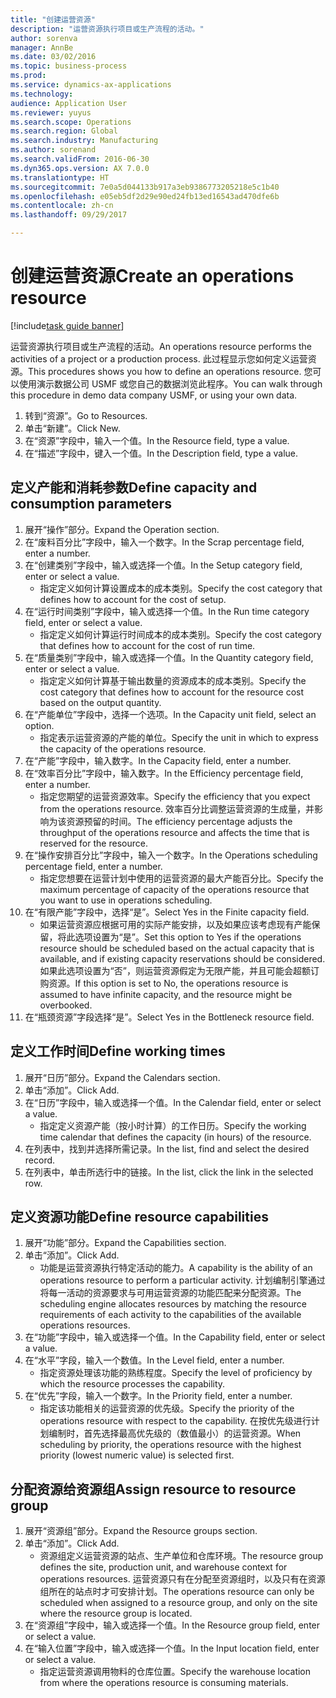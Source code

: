 ```yaml
--- 
title: "创建运营资源"
description: "运营资源执行项目或生产流程的活动。"
author: sorenva
manager: AnnBe
ms.date: 03/02/2016
ms.topic: business-process
ms.prod: 
ms.service: dynamics-ax-applications
ms.technology: 
audience: Application User
ms.reviewer: yuyus
ms.search.scope: Operations
ms.search.region: Global
ms.search.industry: Manufacturing
ms.author: sorenand
ms.search.validFrom: 2016-06-30
ms.dyn365.ops.version: AX 7.0.0
ms.translationtype: HT
ms.sourcegitcommit: 7e0a5d044133b917a3eb9386773205218e5c1b40
ms.openlocfilehash: e05eb5df2d29e90ed24fb13ed16543ad470dfe6b
ms.contentlocale: zh-cn
ms.lasthandoff: 09/29/2017

---
```

# <a name="create-an-operations-resource"></a><span data-ttu-id="4f8f9-103">创建运营资源</span><span class="sxs-lookup"><span data-stu-id="4f8f9-103">Create an operations resource</span></span>

[!include[task guide banner](../../includes/task-guide-banner.md)]

<span data-ttu-id="4f8f9-104">运营资源执行项目或生产流程的活动。</span><span class="sxs-lookup"><span data-stu-id="4f8f9-104">An operations resource performs the activities of a project or a production process.</span></span> <span data-ttu-id="4f8f9-105">此过程显示您如何定义运营资源。</span><span class="sxs-lookup"><span data-stu-id="4f8f9-105">This procedures shows you how to define an operations resource.</span></span> <span data-ttu-id="4f8f9-106">您可以使用演示数据公司 USMF 或您自己的数据浏览此程序。</span><span class="sxs-lookup"><span data-stu-id="4f8f9-106">You can walk through this procedure in demo data company USMF, or using your own data.</span></span>

1. <span data-ttu-id="4f8f9-107">转到“资源”。</span><span class="sxs-lookup"><span data-stu-id="4f8f9-107">Go to Resources.</span></span>
2. <span data-ttu-id="4f8f9-108">单击“新建”。</span><span class="sxs-lookup"><span data-stu-id="4f8f9-108">Click New.</span></span>
3. <span data-ttu-id="4f8f9-109">在“资源”字段中，输入一个值。</span><span class="sxs-lookup"><span data-stu-id="4f8f9-109">In the Resource field, type a value.</span></span>
4. <span data-ttu-id="4f8f9-110">在“描述”字段中，键入一个值。</span><span class="sxs-lookup"><span data-stu-id="4f8f9-110">In the Description field, type a value.</span></span>

## <a name="define-capacity-and-consumption-parameters"></a><span data-ttu-id="4f8f9-111">定义产能和消耗参数</span><span class="sxs-lookup"><span data-stu-id="4f8f9-111">Define capacity and consumption parameters</span></span>
1. <span data-ttu-id="4f8f9-112">展开“操作”部分。</span><span class="sxs-lookup"><span data-stu-id="4f8f9-112">Expand the Operation section.</span></span>
2. <span data-ttu-id="4f8f9-113">在“废料百分比”字段中，输入一个数字。</span><span class="sxs-lookup"><span data-stu-id="4f8f9-113">In the Scrap percentage field, enter a number.</span></span>
3. <span data-ttu-id="4f8f9-114">在“创建类别”字段中，输入或选择一个值。</span><span class="sxs-lookup"><span data-stu-id="4f8f9-114">In the Setup category field, enter or select a value.</span></span>
    * <span data-ttu-id="4f8f9-115">指定定义如何计算设置成本的成本类别。</span><span class="sxs-lookup"><span data-stu-id="4f8f9-115">Specify the cost category that defines how to account for the cost of setup.</span></span>  
4. <span data-ttu-id="4f8f9-116">在“运行时间类别”字段中，输入或选择一个值。</span><span class="sxs-lookup"><span data-stu-id="4f8f9-116">In the Run time category field, enter or select a value.</span></span>
    * <span data-ttu-id="4f8f9-117">指定定义如何计算运行时间成本的成本类别。</span><span class="sxs-lookup"><span data-stu-id="4f8f9-117">Specify the cost category that defines how to account for the cost of run time.</span></span>  
5. <span data-ttu-id="4f8f9-118">在“质量类别”字段中，输入或选择一个值。</span><span class="sxs-lookup"><span data-stu-id="4f8f9-118">In the Quantity category field, enter or select a value.</span></span>
    * <span data-ttu-id="4f8f9-119">指定定义如何计算基于输出数量的资源成本的成本类别。</span><span class="sxs-lookup"><span data-stu-id="4f8f9-119">Specify the cost category that defines how to account for the resource cost based on the output quantity.</span></span>  
6. <span data-ttu-id="4f8f9-120">在“产能单位”字段中，选择一个选项。</span><span class="sxs-lookup"><span data-stu-id="4f8f9-120">In the Capacity unit field, select an option.</span></span>
    * <span data-ttu-id="4f8f9-121">指定表示运营资源的产能的单位。</span><span class="sxs-lookup"><span data-stu-id="4f8f9-121">Specify the unit in which to express the capacity of the operations resource.</span></span>  
7. <span data-ttu-id="4f8f9-122">在“产能”字段中，输入数字。</span><span class="sxs-lookup"><span data-stu-id="4f8f9-122">In the Capacity field, enter a number.</span></span>
8. <span data-ttu-id="4f8f9-123">在“效率百分比”字段中，输入数字。</span><span class="sxs-lookup"><span data-stu-id="4f8f9-123">In the Efficiency percentage field, enter a number.</span></span>
    * <span data-ttu-id="4f8f9-124">指定您期望的运营资源效率。</span><span class="sxs-lookup"><span data-stu-id="4f8f9-124">Specify the efficiency that you expect from the operations resource.</span></span> <span data-ttu-id="4f8f9-125">效率百分比调整运营资源的生成量，并影响为该资源预留的时间。</span><span class="sxs-lookup"><span data-stu-id="4f8f9-125">The efficiency percentage adjusts the throughput of the operations resource and affects the time that is reserved for the resource.</span></span>  
9. <span data-ttu-id="4f8f9-126">在“操作安排百分比”字段中，输入一个数字。</span><span class="sxs-lookup"><span data-stu-id="4f8f9-126">In the Operations scheduling percentage field, enter a number.</span></span>
    * <span data-ttu-id="4f8f9-127">指定您想要在运营计划中使用的运营资源的最大产能百分比。</span><span class="sxs-lookup"><span data-stu-id="4f8f9-127">Specify the maximum percentage of capacity of the operations resource that you want to use in operations scheduling.</span></span>  
10. <span data-ttu-id="4f8f9-128">在“有限产能”字段中，选择“是”。</span><span class="sxs-lookup"><span data-stu-id="4f8f9-128">Select Yes in the Finite capacity field.</span></span>
    * <span data-ttu-id="4f8f9-129">如果运营资源应根据可用的实际产能安排，以及如果应该考虑现有产能保留，将此选项设置为“是”。</span><span class="sxs-lookup"><span data-stu-id="4f8f9-129">Set this option to Yes if the operations resource should be scheduled based on the actual capacity that is available, and if existing capacity reservations should be considered.</span></span> <span data-ttu-id="4f8f9-130">如果此选项设置为“否”，则运营资源假定为无限产能，并且可能会超额订购资源。</span><span class="sxs-lookup"><span data-stu-id="4f8f9-130">If this option is set to No, the operations resource is assumed to have infinite capacity, and the resource might be overbooked.</span></span>  
11. <span data-ttu-id="4f8f9-131">在“瓶颈资源”字段选择“是”。</span><span class="sxs-lookup"><span data-stu-id="4f8f9-131">Select Yes in the Bottleneck resource field.</span></span>

## <a name="define-working-times"></a><span data-ttu-id="4f8f9-132">定义工作时间</span><span class="sxs-lookup"><span data-stu-id="4f8f9-132">Define working times</span></span>
1. <span data-ttu-id="4f8f9-133">展开“日历”部分。</span><span class="sxs-lookup"><span data-stu-id="4f8f9-133">Expand the Calendars section.</span></span>
2. <span data-ttu-id="4f8f9-134">单击“添加”。</span><span class="sxs-lookup"><span data-stu-id="4f8f9-134">Click Add.</span></span>
3. <span data-ttu-id="4f8f9-135">在“日历”字段中，输入或选择一个值。</span><span class="sxs-lookup"><span data-stu-id="4f8f9-135">In the Calendar field, enter or select a value.</span></span>
    * <span data-ttu-id="4f8f9-136">指定定义资源产能（按小时计算）的工作日历。</span><span class="sxs-lookup"><span data-stu-id="4f8f9-136">Specify the working time calendar that defines the capacity (in hours) of the resource.</span></span>  
4. <span data-ttu-id="4f8f9-137">在列表中，找到并选择所需记录。</span><span class="sxs-lookup"><span data-stu-id="4f8f9-137">In the list, find and select the desired record.</span></span>
5. <span data-ttu-id="4f8f9-138">在列表中，单击所选行中的链接。</span><span class="sxs-lookup"><span data-stu-id="4f8f9-138">In the list, click the link in the selected row.</span></span>

## <a name="define-resource-capabilities"></a><span data-ttu-id="4f8f9-139">定义资源功能</span><span class="sxs-lookup"><span data-stu-id="4f8f9-139">Define resource capabilities</span></span>
1. <span data-ttu-id="4f8f9-140">展开“功能”部分。</span><span class="sxs-lookup"><span data-stu-id="4f8f9-140">Expand the Capabilities section.</span></span>
2. <span data-ttu-id="4f8f9-141">单击“添加”。</span><span class="sxs-lookup"><span data-stu-id="4f8f9-141">Click Add.</span></span>
    * <span data-ttu-id="4f8f9-142">功能是运营资源执行特定活动的能力。</span><span class="sxs-lookup"><span data-stu-id="4f8f9-142">A capability is the ability of an operations resource to perform a particular activity.</span></span> <span data-ttu-id="4f8f9-143">计划编制引擎通过将每一活动的资源要求与可用运营资源的功能匹配来分配资源。</span><span class="sxs-lookup"><span data-stu-id="4f8f9-143">The scheduling engine allocates resources by matching the resource requirements of each activity to the capabilities of the available operations resources.</span></span>  
3. <span data-ttu-id="4f8f9-144">在“功能”字段中，输入或选择一个值。</span><span class="sxs-lookup"><span data-stu-id="4f8f9-144">In the Capability field, enter or select a value.</span></span>
4. <span data-ttu-id="4f8f9-145">在“水平”字段，输入一个数值。</span><span class="sxs-lookup"><span data-stu-id="4f8f9-145">In the Level field, enter a number.</span></span>
    * <span data-ttu-id="4f8f9-146">指定资源处理该功能的熟练程度。</span><span class="sxs-lookup"><span data-stu-id="4f8f9-146">Specify the level of proficiency by which the resource processes the capability.</span></span>  
5. <span data-ttu-id="4f8f9-147">在“优先”字段，输入一个数字。</span><span class="sxs-lookup"><span data-stu-id="4f8f9-147">In the Priority field, enter a number.</span></span>
    * <span data-ttu-id="4f8f9-148">指定该功能相关的运营资源的优先级。</span><span class="sxs-lookup"><span data-stu-id="4f8f9-148">Specify the priority of the operations resource with respect to the capability.</span></span> <span data-ttu-id="4f8f9-149">在按优先级进行计划编制时，首先选择最高优先级的（数值最小）的运营资源。</span><span class="sxs-lookup"><span data-stu-id="4f8f9-149">When scheduling by priority, the operations resource with the highest priority (lowest numeric value) is selected first.</span></span>  

## <a name="assign-resource-to-resource-group"></a><span data-ttu-id="4f8f9-150">分配资源给资源组</span><span class="sxs-lookup"><span data-stu-id="4f8f9-150">Assign resource to resource group</span></span>
1. <span data-ttu-id="4f8f9-151">展开“资源组”部分。</span><span class="sxs-lookup"><span data-stu-id="4f8f9-151">Expand the Resource groups section.</span></span>
2. <span data-ttu-id="4f8f9-152">单击“添加”。</span><span class="sxs-lookup"><span data-stu-id="4f8f9-152">Click Add.</span></span>
    * <span data-ttu-id="4f8f9-153">资源组定义运营资源的站点、生产单位和仓库环境。</span><span class="sxs-lookup"><span data-stu-id="4f8f9-153">The resource group defines the site, production unit, and warehouse context for operations resources.</span></span> <span data-ttu-id="4f8f9-154">运营资源只有在分配至资源组时，以及只有在资源组所在的站点时才可安排计划。</span><span class="sxs-lookup"><span data-stu-id="4f8f9-154">The operations resource can only be scheduled when assigned to a resource group, and only on the site where the resource group is located.</span></span>  
3. <span data-ttu-id="4f8f9-155">在“资源组”字段中，输入或选择一个值。</span><span class="sxs-lookup"><span data-stu-id="4f8f9-155">In the Resource group field, enter or select a value.</span></span>
4. <span data-ttu-id="4f8f9-156">在“输入位置”字段中，输入或选择一个值。</span><span class="sxs-lookup"><span data-stu-id="4f8f9-156">In the Input location field, enter or select a value.</span></span>
    * <span data-ttu-id="4f8f9-157">指定运营资源调用物料的仓库位置。</span><span class="sxs-lookup"><span data-stu-id="4f8f9-157">Specify the warehouse location from where the operations resource is consuming materials.</span></span>  


